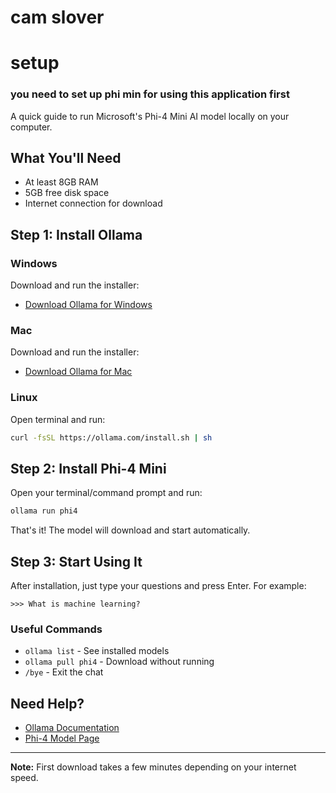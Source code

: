 # cam slover
# setup
### you need to set up phi min for using this application first 


A quick guide to run Microsoft's Phi-4 Mini AI model locally on your computer.

## What You'll Need
- At least 8GB RAM
- 5GB free disk space
- Internet connection for download

## Step 1: Install Ollama

### Windows
Download and run the installer:
- [Download Ollama for Windows](https://ollama.com/download/windows)

### Mac
Download and run the installer:
- [Download Ollama for Mac](https://ollama.com/download/mac)

### Linux
Open terminal and run:
```bash
curl -fsSL https://ollama.com/install.sh | sh
```

## Step 2: Install Phi-4 Mini

Open your terminal/command prompt and run:
```bash
ollama run phi4
```

That's it! The model will download and start automatically.

## Step 3: Start Using It

After installation, just type your questions and press Enter. For example:
```
>>> What is machine learning?
```

### Useful Commands
- `ollama list` - See installed models
- `ollama pull phi4` - Download without running
- `/bye` - Exit the chat

## Need Help?
- [Ollama Documentation](https://github.com/ollama/ollama)
- [Phi-4 Model Page](https://ollama.com/library/phi4)

---
**Note:** First download takes a few minutes depending on your internet speed.
